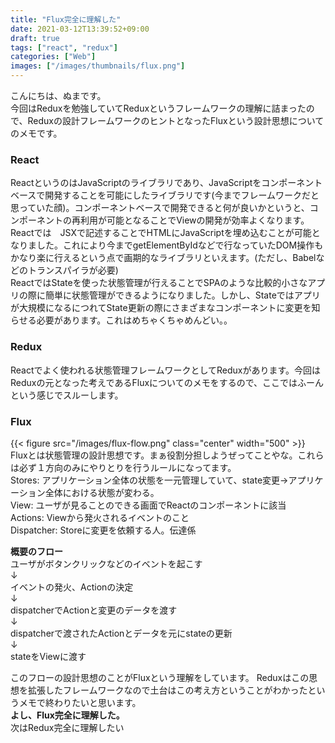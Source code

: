 ```yaml
---
title: "Flux完全に理解した"
date: 2021-03-12T13:39:52+09:00
draft: true
tags: ["react", "redux"]
categories: ["Web"]
images: ["/images/thumbnails/flux.png"]
---
```


こんにちは、ぬまです。  
今回はReduxを勉強していてReduxというフレームワークの理解に詰まったので、Reduxの設計フレームワークのヒントとなったFluxという設計思想についてのメモです。  
### React
ReactというのはJavaScriptのライブラリであり、JavaScriptをコンポーネントベースで開発することを可能にしたライブラリです(今までフレームワークだと思っていた顔)。コンポーネントベースで開発できると何が良いかというと、コンポーネントの再利用が可能となることでViewの開発が効率よくなります。  
Reactでは　JSXで記述することでHTMLにJavaScriptを埋め込むことが可能となりました。これにより今までgetElementByIdなどで行なっていたDOM操作もかなり楽に行えるという点で画期的なライブラリといえます。(ただし、Babelなどのトランスパイラが必要)  
ReactではStateを使った状態管理が行えることでSPAのような比較的小さなアプリの際に簡単に状態管理ができるようになりました。しかし、Stateではアプリが大規模になるにつれてState更新の際にさまざまなコンポーネントに変更を知らせる必要があります。これはめちゃくちゃめんどい。。
### Redux
Reactでよく使われる状態管理フレームワークとしてReduxがあります。今回はReduxの元となった考えであるFluxについてのメモをするので、ここではふーんという感じでスルーします。   
### Flux
{{< figure src="/images/flux-flow.png" class="center" width="500" >}}  
Fluxとは状態管理の設計思想です。まぁ役割分担しようぜってことやな。これらは必ず１方向のみにやりとりを行うルールになってます。  
Stores: アプリケーション全体の状態を一元管理していて、state変更→アプリケーション全体における状態が変わる。  
View: ユーザが見ることのできる画面でReactのコンポーネントに該当  
Actions: Viewから発火されるイベントのこと  
Dispatcher: Storeに変更を依頼する人。伝達係  
  
**概要のフロー**  
ユーザがボタンクリックなどのイベントを起こす  
↓  
イベントの発火、Actionの決定  
↓  
dispatcherでActionと変更のデータを渡す  
↓  
dispatcherで渡されたActionとデータを元にstateの更新  
↓  
stateをViewに渡す  

このフローの設計思想のことがFluxという理解をしています。
Reduxはこの思想を拡張したフレームワークなので土台はこの考え方ということがわかったというメモで終わりたいと思います。  
**よし、Flux完全に理解した。**  
次はRedux完全に理解したい  
